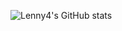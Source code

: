 ![Lenny4's GitHub stats](https://github-readme-stats.vercel.app/api?username=lenny4&show_icons=true&theme=radical)
